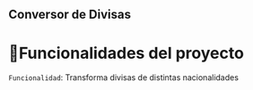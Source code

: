 ## Conversor de Divisas


# :hammer:Funcionalidades del proyecto

`Funcionalidad`: Transforma divisas de distintas nacionalidades
